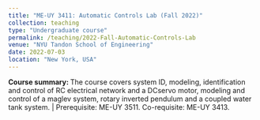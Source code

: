 ```yaml
---
title: "ME-UY 3411: Automatic Controls Lab (Fall 2022)"
collection: teaching
type: "Undergraduate course"
permalink: /teaching/2022-Fall-Automatic-Controls-Lab
venue: "NYU Tandon School of Engineering"
date: 2022-07-03
location: "New York, USA"
---
```


<b>Course summary: </b>The course covers system ID, modeling, identification and control of RC electrical network and a DCservo motor, modeling and control of a maglev system, rotary inverted pendulum and a coupled water tank system. | Prerequisite: ME-UY 3511. Co-requisite: ME-UY 3413.

<!-- Heading 1
======

Heading 2
======

Heading 3
====== -->